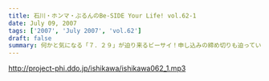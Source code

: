```yaml
---
title: 石川・ホンマ・ぶるんのBe-SIDE Your Life! vol.62-1
date: July 09, 2007
tags: ['2007', 'July 2007', 'vol.62']
draft: false
summary: 何かと気になる「７．２９」が迫り来るビーサイ！申し込みの締め切りも迫っていますのでこちらの回を聞き逃さないで下さいね！あと、お早めのお振り込みをヨロシクお願いします。↑必死の形相！７月は新宿鮫になる！．．．NAMAE
---
```


http://project-phi.ddo.jp/ishikawa/ishikawa062_1.mp3
